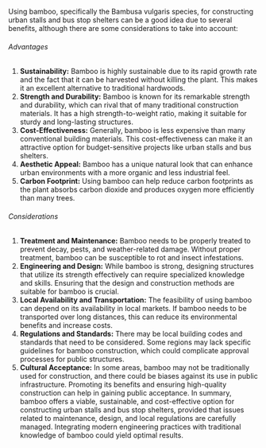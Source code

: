 
Using bamboo, specifically the Bambusa vulgaris species, for constructing urban stalls and bus stop shelters can be a good idea due to several benefits, although there are some considerations to take into account:

###### Advantages

1. **Sustainability:** Bamboo is highly sustainable due to its rapid growth rate and the fact that it can be harvested without killing the plant. This makes it an excellent alternative to traditional hardwoods.
2. **Strength and Durability:** Bamboo is known for its remarkable strength and durability, which can rival that of many traditional construction materials. It has a high strength-to-weight ratio, making it suitable for sturdy and long-lasting structures.
3. **Cost-Effectiveness:** Generally, bamboo is less expensive than many conventional building materials. This cost-effectiveness can make it an attractive option for budget-sensitive projects like urban stalls and bus shelters.
4. **Aesthetic Appeal:** Bamboo has a unique natural look that can enhance urban environments with a more organic and less industrial feel.
5. **Carbon Footprint:** Using bamboo can help reduce carbon footprints as the plant absorbs carbon dioxide and produces oxygen more efficiently than many trees.

###### Considerations

1. **Treatment and Maintenance:** Bamboo needs to be properly treated to prevent decay, pests, and weather-related damage. Without proper treatment, bamboo can be susceptible to rot and insect infestations.
2. **Engineering and Design:** While bamboo is strong, designing structures that utilize its strength effectively can require specialized knowledge and skills. Ensuring that the design and construction methods are suitable for bamboo is crucial.
3. **Local Availability and Transportation:** The feasibility of using bamboo can depend on its availability in local markets. If bamboo needs to be transported over long distances, this can reduce its environmental benefits and increase costs.
4. **Regulations and Standards:** There may be local building codes and standards that need to be considered. Some regions may lack specific guidelines for bamboo construction, which could complicate approval processes for public structures.
5. **Cultural Acceptance:** In some areas, bamboo may not be traditionally used for construction, and there could be biases against its use in public infrastructure. Promoting its benefits and ensuring high-quality construction can help in gaining public acceptance.
In summary, bamboo offers a viable, sustainable, and cost-effective option for constructing urban stalls and bus stop shelters, provided that issues related to maintenance, design, and local regulations are carefully managed. Integrating modern engineering practices with traditional knowledge of bamboo could yield optimal results.








